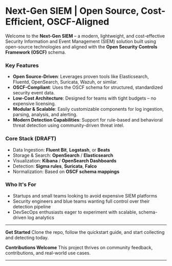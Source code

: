 # Next-Gen SIEM | Open Source, Cost-Efficient, OSCF-Aligned

Welcome to the **Next-Gen SIEM** – a modern, lightweight, and cost-effective Security Information and Event Management (SIEM) solution built using open-source technologies and aligned with the **Open Security Controls Framework (OSCF)** schema.

### Key Features

* **Open Source-Driven**: Leverages proven tools like Elasticsearch, Fluentd, OpenSearch, Suricata, Wazuh, or similar.
* **OSCF-Compliant**: Uses the OSCF schema for structured, standardized security event data.
* **Low-Cost Architecture**: Designed for teams with tight budgets – no expensive licensing.
* **Modular & Scalable**: Easily customizable components for log ingestion, parsing, analysis, and alerting.
* **Modern Detection Capabilities**: Support for rule-based and behavioral threat detection using community-driven threat intel.

### Core Stack (DRAFT)

* Data Ingestion: **Fluent Bit**, **Logstash**, or **Beats**
* Storage & Search: **OpenSearch** / **Elasticsearch**
* Visualization: **Kibana** / **OpenSearch Dashboards**
* Detection: **Sigma rules**, **Suricata**, **Falco**
* Normalization: Based on **OSCF schema mappings**

### Who It's For

* Startups and small teams looking to avoid expensive SIEM platforms
* Security engineers and blue teams wanting full control over their detection pipeline
* DevSecOps enthusiasts eager to experiment with scalable, schema-driven log analytics

---

**Get Started**
Clone the repo, follow the quickstart guide, and start collecting and detecting today.

**Contributions Welcome**
This project thrives on community feedback, contributions, and real-world use cases.

---
